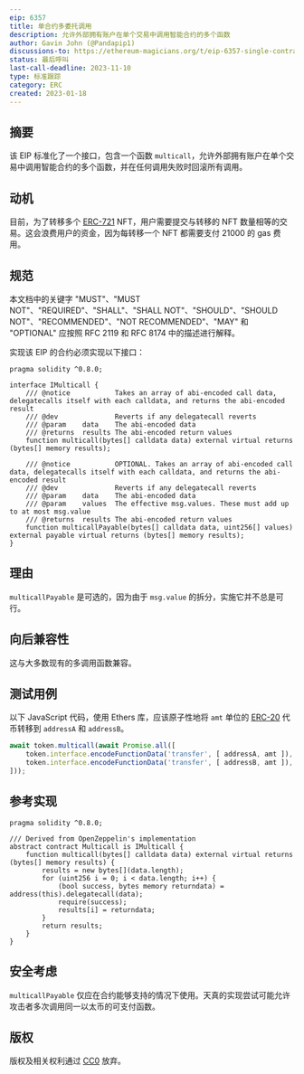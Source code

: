 ```yaml
---
eip: 6357
title: 单合约多委托调用
description: 允许外部拥有账户在单个交易中调用智能合约的多个函数
author: Gavin John (@Pandapip1)
discussions-to: https://ethereum-magicians.org/t/eip-6357-single-contract-multicall/12621
status: 最后呼叫
last-call-deadline: 2023-11-10
type: 标准跟踪
category: ERC
created: 2023-01-18
---
```


## 摘要

该 EIP 标准化了一个接口，包含一个函数 `multicall`，允许外部拥有账户在单个交易中调用智能合约的多个函数，并在任何调用失败时回滚所有调用。

## 动机

目前，为了转移多个 [ERC-721](./eip-721.md) NFT，用户需要提交与转移的 NFT 数量相等的交易。这会浪费用户的资金，因为每转移一个 NFT 都需要支付 21000 的 gas 费用。

## 规范

本文档中的关键字 "MUST"、"MUST NOT"、"REQUIRED"、"SHALL"、"SHALL NOT"、"SHOULD"、"SHOULD NOT"、"RECOMMENDED"、"NOT RECOMMENDED"、"MAY" 和 "OPTIONAL" 应按照 RFC 2119 和 RFC 8174 中的描述进行解释。

实现该 EIP 的合约必须实现以下接口：
  
```solidity
pragma solidity ^0.8.0;

interface IMulticall {
    /// @notice           Takes an array of abi-encoded call data, delegatecalls itself with each calldata, and returns the abi-encoded result
    /// @dev              Reverts if any delegatecall reverts
    /// @param    data    The abi-encoded data
    /// @returns  results The abi-encoded return values
    function multicall(bytes[] calldata data) external virtual returns (bytes[] memory results);

    /// @notice           OPTIONAL. Takes an array of abi-encoded call data, delegatecalls itself with each calldata, and returns the abi-encoded result
    /// @dev              Reverts if any delegatecall reverts
    /// @param    data    The abi-encoded data
    /// @param    values  The effective msg.values. These must add up to at most msg.value
    /// @returns  results The abi-encoded return values
    function multicallPayable(bytes[] calldata data, uint256[] values) external payable virtual returns (bytes[] memory results);
}
```

## 理由

`multicallPayable` 是可选的，因为由于 `msg.value` 的拆分，实施它并不总是可行。

## 向后兼容性

这与大多数现有的多调用函数兼容。

## 测试用例

以下 JavaScript 代码，使用 Ethers 库，应该原子性地将 `amt` 单位的 [ERC-20](./erc-20.md) 代币转移到 `addressA` 和 `addressB`。

```js
await token.multicall(await Promise.all([
    token.interface.encodeFunctionData('transfer', [ addressA, amt ]),
    token.interface.encodeFunctionData('transfer', [ addressB, amt ]),
]));
```

## 参考实现

```solidity
pragma solidity ^0.8.0;

/// Derived from OpenZeppelin's implementation
abstract contract Multicall is IMulticall {
    function multicall(bytes[] calldata data) external virtual returns (bytes[] memory results) {
        results = new bytes[](data.length);
        for (uint256 i = 0; i < data.length; i++) {
            (bool success, bytes memory returndata) = address(this).delegatecall(data);
            require(success);
            results[i] = returndata;
        }
        return results;
    }
}
```

## 安全考虑

`multicallPayable` 仅应在合约能够支持的情况下使用。天真的实现尝试可能允许攻击者多次调用同一以太币的可支付函数。

## 版权

版权及相关权利通过 [CC0](../LICENSE.md) 放弃。